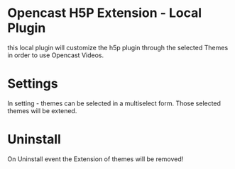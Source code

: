 # Opencast H5P Extension - Local Plugin
this local plugin will customize the h5p plugin through the selected Themes in order to use Opencast Videos.
# Settings
In setting - themes can be selected in a multiselect form. Those selected themes will be extened.
# Uninstall
On Uninstall event the Extension of themes will be removed!
